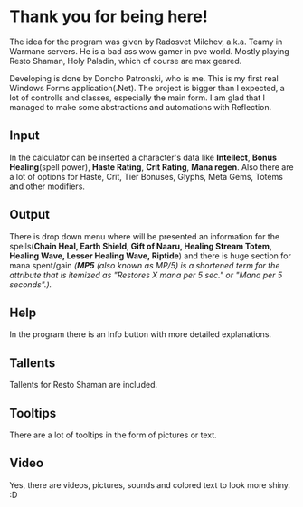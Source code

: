 # Thank you for being here!
The idea for the program was given by Radosvet Milchev, a.k.a. Teamy in Warmane servers. He is a bad ass wow gamer in pve world. Mostly playing Resto Shaman, Holy Paladin, which of course are max geared.

Developing is done by Doncho Patronski, who is me. This is my first real Windows Forms application(.Net). The project is bigger than I expected, a lot of controlls and classes, especially the main form. I am glad that I managed to make some abstractions and automations with Reflection.

## Input
In the calculator can be inserted a character's data like **Intellect**, **Bonus Healing**(spell power), **Haste Rating**, **Crit Rating**, **Mana regen**. Also there are a lot of options for Haste, Crit, Tier Bonuses, Glyphs, Meta Gems, Totems and other modifiers.

## Output
Тhere is drop down menu where will be presented an information for the spells(**Chain Heal, Earth Shield, Gift of Naaru, Healing Stream Totem, Healing Wave, Lesser Healing Wave, Riptide**) and there is huge section for mana spent/gain *(**MP5** (also known as MP/5) is a shortened term for the attribute that is itemized as "Restores X mana per 5 sec." or "Mana per 5 seconds".).*

## Help
In the program there is an Info button with more detailed explanations.

## Tallents
Tallents for Resto Shaman are included.

## Tooltips
There are a lot of tooltips in the form of pictures or text.

## Video
Yes, there are videos, pictures, sounds and colored text to look more shiny. :D
